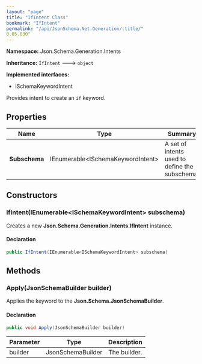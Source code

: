 ```yaml
---
layout: "page"
title: "IfIntent Class"
bookmark: "IfIntent"
permalink: "/api/JsonSchema.Net.Generation/:title/"
0.05.030"
---
```

**Namespace:** Json.Schema.Generation.Intents

**Inheritance:**
`IfIntent`
 🡒 
`object`

**Implemented interfaces:**

- ISchemaKeywordIntent

Provides intent to create an `if` keyword.

## Properties

| Name | Type | Summary |
|---|---|---|
| **Subschema** | IEnumerable\<ISchemaKeywordIntent\> | A set of intents used to define the subschema. |

## Constructors

### IfIntent(IEnumerable\<ISchemaKeywordIntent\> subschema)

Creates a new **Json.Schema.Generation.Intents.IfIntent** instance.

#### Declaration

```c#
public IfIntent(IEnumerable<ISchemaKeywordIntent> subschema)
```


## Methods

### Apply(JsonSchemaBuilder builder)

Applies the keyword to the **Json.Schema.JsonSchemaBuilder**.

#### Declaration

```c#
public void Apply(JsonSchemaBuilder builder)
```

| Parameter | Type | Description |
|---|---|---|
| builder | JsonSchemaBuilder | The builder. |


